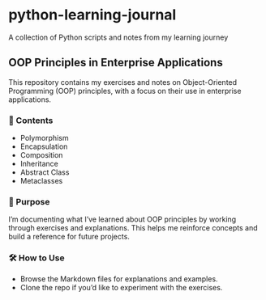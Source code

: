 # python-learning-journal
A collection of Python scripts and notes from my learning journey

## OOP Principles in Enterprise Applications
This repository contains my exercises and notes on Object-Oriented Programming (OOP) principles, with a focus on their use in enterprise applications.

### 📖 Contents
* Polymorphism
* Encapsulation
* Composition
* Inheritance
* Abstract Class
* Metaclasses

### 🚀 Purpose
I’m documenting what I’ve learned about OOP principles by working through exercises and explanations. This helps me reinforce concepts and build a reference for future projects.

### 🛠 How to Use
- Browse the Markdown files for explanations and examples.
- Clone the repo if you’d like to experiment with the exercises.
